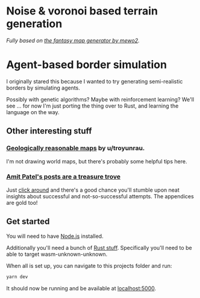 # Noise & voronoi based terrain generation
*Fully based on [the fantasy map generator by mewo2](https://github.com/mewo2/terrain).*


# Agent-based border simulation
I originally stared this because I wanted to try generating semi-realistic borders by simulating agents.

Possibly with genetic algorithms? Maybe with reinforcement learning? We'll see ... for now I'm just porting the thing over to Rust, and learning the language on the way.


## Other interesting stuff
### [Geologically reasonable maps](https://www.reddit.com/r/proceduralgeneration/comments/gi4hq4/geologically_reasonable_maps_seed_2/) by u/troyunrau.
I'm not drawing world maps, but there's probably some helpful tips here.


### [Amit Patel's posts are a treasure trove](http://www-cs-students.stanford.edu/~amitp/game-programming/polygon-map-generation/)
Just [click around](https://simblob.blogspot.com/2018/08/mapgen4-goals.html) and there's a good chance you'll stumble upon neat insights about successful and not-so-successful attempts. The appendices are gold too!




## Get started
You will need to have [Node.js](https://nodejs.org) installed.

Additionally you'll need a bunch of [Rust stuff](https://www.rust-lang.org/tools/install). Specifically you'll need to be able to target wasm-unknown-unknown.

When all is set up, you can navigate to this projects folder and run:

```bash
yarn dev
```

It should now be running and be available at [localhost:5000](http://localhost:5000).
